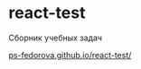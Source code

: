 # react-test
Сборник учебных задач
 
[ps-fedorova.github.io/react-test/](ps-fedorova.github.io/react-test/)
